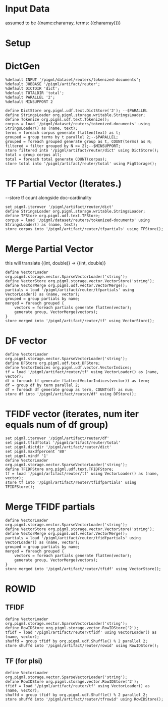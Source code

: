 # Input Data

assumed to be {(name:chararray, terms: {(chararray)})}

# Setup

# DictGen

    %default INPUT '/pigml/dataset/reuters/tokenized-documents';
    %default JOBBASE '/pigml/artifact/reuter';
    %default DICTDIR 'dict';
    %default TOTALDIR 'total';
    %default PARALLEL '2';
    %default MINSUPPORT 2

    define DictStore org.pigml.udf.text.DictStore('2'); --$PARALLEL
    define StringsLoader org.pigml.storage.writable.StringsLoader;
    define Tokenize org.pigml.udf.text.Tokenize();
    corpus = load '/pigml/dataset/reuters/tokenized-documents' using StringsLoader() as (name, text);
    terms = foreach corpus generate flatten(text) as t;
    grouped = group terms by t parallel 2;--$PARALLEL;
    grouped = foreach grouped generate group as t, COUNT(terms) as N;
    filtered = filter grouped by N >= 2l;--$MINSUPPORT;
    store filtered into '/pigml/artifact/reuter/dict' using DictStore();
    total = group corpus all;
    total = foreach total generate COUNT(corpus);
    store total into '/pigml/artifact/reuter/total' using PigStorage();

# TF Partial Vector (Iterates.)
  --store tf count alongside doc-cardinality

    set pigml.iterover '/pigml/artifact/reuter/dict'
    define StringsLoader org.pigml.storage.writable.StringsLoader;
    define TFStore org.pigml.udf.text.TFStore;
    corpus = load '/pigml/dataset/reuters/tokenized-documents' using StringsLoader() as (name, text);
    store corpus into '/pigml/artifact/reuter/tfpartials' using TFStore();

# Merge Partial Vector

  this will translate {(int, double)} -> {(int, double)}

    define VectorLoader org.pigml.storage.vector.SparseVectorLoader('string');
    define VectorStore org.pigml.storage.vector.VectorStore('string');
    define VectorMerge org.pigml.udf.vector.VectorMerge();
    partials = load '/pigml/artifact/reuter/tfpartials' using VectorLoader() as (name, vector);
    grouped = group partials by name;
    merged = foreach grouped {
        vectors = foreach partials generate flatten(vector);
        generate group, VectorMerge(vectors);
    }
    store merged into '/pigml/artifact/reuter/tf' using VectorStore();

# DF vector

    define VectorLoader org.pigml.storage.vector.SparseVectorLoader('string');
    define DFStore org.pigml.udf.text.DFStore;
    define VectorIndices org.pigml.udf.vector.VectorIndices;
    tf = load '/pigml/artifact/reuter/tf' using VectorLoader() as (name, vector);
    df = foreach tf generate flatten(VectorIndices(vector)) as term;
    df = group df by term parallel 2;
    df = foreach df generate group as term, COUNT(df) as num;
    store df into '/pigml/artifact/reuter/df' using DFStore();

# TFIDF vector (iterates, num iter equals num of df group)

    set pigml.iterover '/pigml/artifact/reuter/df'
    set pigml.tfidftotal '/pigml/artifact/reuter/total'
    set pigml.dictdir '/pigml/artifact/reuter/dict'
    set pigml.maxdfpercent '80'
    set pigml.mindf '1'
    define VectorLoader org.pigml.storage.vector.SparseVectorLoader('string');
    define TFIDFStore org.pigml.udf.text.TFIDFStore;
    tf = load '/pigml/artifact/reuter/tf' using VectorLoader() as (name, vector);
    store tf into '/pigml/artifact/reuter/tfidfpartials' using TFIDFStore();

# Merge TFIDF partials

    define VectorLoader org.pigml.storage.vector.SparseVectorLoader('string');
    define VectorStore org.pigml.storage.vector.VectorStore('string');
    define VectorMerge org.pigml.udf.vector.VectorMerge();
    partials = load '/pigml/artifact/reuter/tfidfpartials' using VectorLoader() as (name, vector);
    grouped = group partials by name;
    merged = foreach grouped {
        vectors = foreach partials generate flatten(vector);
        generate group, VectorMerge(vectors);
    }
    store merged into '/pigml/artifact/reuter/tfidf' using VectorStore();

# ROWID

## TFIDF

    define VectorLoader org.pigml.storage.vector.SparseVectorLoader('string');
    define RowIDStore org.pigml.storage.vector.RowIDStore('2');
    tfidf = load '/pigml/artifact/reuter/tfidf' using VectorLoader() as (name, vector);
    shuffd = group tfidf by org.pigml.udf.Shuffle() % 2 parallel 2;
    store shuffd into '/pigml/artifact/reuter/rowid' using RowIDStore();

## TF (for plsi)

    define VectorLoader org.pigml.storage.vector.SparseVectorLoader('string');
    define RowIDStore org.pigml.storage.vector.RowIDStore('2');
    tfidf = load '/pigml/artifact/reuter/tf' using VectorLoader() as (name, vector);
    shuffd = group tfidf by org.pigml.udf.Shuffle() % 2 parallel 2;
    store shuffd into '/pigml/artifact/reuter/tfrowid' using RowIDStore();
